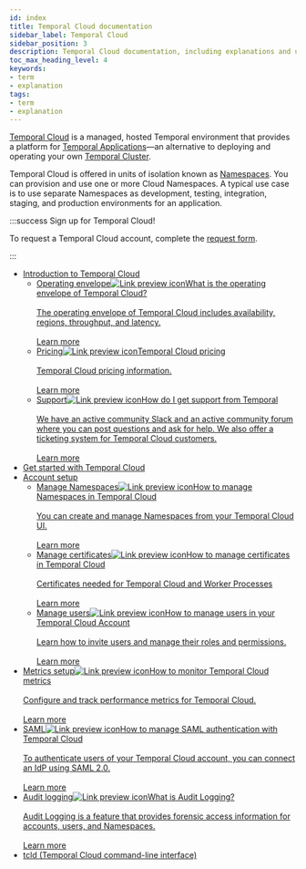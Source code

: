```yaml
---
id: index
title: Temporal Cloud documentation
sidebar_label: Temporal Cloud
sidebar_position: 3
description: Temporal Cloud documentation, including explanations and usage.
toc_max_heading_level: 4
keywords:
- term
- explanation
tags:
- term
- explanation
---
```


<!-- THIS FILE IS GENERATED. DO NOT EDIT THIS FILE DIRECTLY -->

[Temporal Cloud](https://temporal.io/cloud) is a managed, hosted Temporal environment that provides a platform for [Temporal Applications](/temporal/#temporal-application)—an alternative to deploying and operating your own [Temporal Cluster](/clusters).

Temporal Cloud is offered in units of isolation known as [Namespaces](/namespaces). You can provision and use one or more Cloud Namespaces. A typical use case is to use separate Namespaces as development, testing, integration, staging, and production environments for an application.

:::success Sign up for Temporal Cloud!

To request a Temporal Cloud account, complete the [request form](https://pages.temporal.io/cloud-request-access).

:::

- [Introduction to Temporal Cloud](/cloud/introduction)
  - <a class="tdlp" href="/cloud/introduction/operating-envelope#">Operating envelope<span class="tdlpiw"><img src="/img/link-preview-icon.svg" alt="Link preview icon" /></span><span class="tdlpc"><span class="tdlppt">What is the operating envelope of Temporal Cloud?</span><br /><br /><span class="tdlppd">The operating envelope of Temporal Cloud includes availability, regions, throughput, and latency.</span><span class="tdlplm"><br /><br /><a class="tdlplma" href="/cloud/introduction/operating-envelope#">Learn more</a></span></span></a>
  - <a class="tdlp" href="/cloud/introduction/pricing#">Pricing<span class="tdlpiw"><img src="/img/link-preview-icon.svg" alt="Link preview icon" /></span><span class="tdlpc"><span class="tdlppt">Temporal Cloud pricing</span><br /><br /><span class="tdlppd">Temporal Cloud pricing information.</span><span class="tdlplm"><br /><br /><a class="tdlplma" href="/cloud/introduction/pricing#">Learn more</a></span></span></a>
  - <a class="tdlp" href="/cloud/introduction/support#">Support<span class="tdlpiw"><img src="/img/link-preview-icon.svg" alt="Link preview icon" /></span><span class="tdlpc"><span class="tdlppt">How do I get support from Temporal</span><br /><br /><span class="tdlppd">We have an active community Slack and an active community forum where you can post questions and ask for help. We also offer a ticketing system for Temporal Cloud customers.</span><span class="tdlplm"><br /><br /><a class="tdlplma" href="/cloud/introduction/support#">Learn more</a></span></span></a>
- [Get started with Temporal Cloud](/cloud/get-started)
- [Account setup](/cloud/account-setup)
  - <a class="tdlp" href="/cloud/account-setup/namespaces#">Manage Namespaces<span class="tdlpiw"><img src="/img/link-preview-icon.svg" alt="Link preview icon" /></span><span class="tdlpc"><span class="tdlppt">How to manage Namespaces in Temporal Cloud</span><br /><br /><span class="tdlppd">You can create and manage Namespaces from your Temporal Cloud UI.</span><span class="tdlplm"><br /><br /><a class="tdlplma" href="/cloud/account-setup/namespaces#">Learn more</a></span></span></a>
  - <a class="tdlp" href="/cloud/account-setup/certificates#">Manage certificates<span class="tdlpiw"><img src="/img/link-preview-icon.svg" alt="Link preview icon" /></span><span class="tdlpc"><span class="tdlppt">How to manage certificates in Temporal Cloud</span><br /><br /><span class="tdlppd">Certificates needed for Temporal Cloud and Worker Processes</span><span class="tdlplm"><br /><br /><a class="tdlplma" href="/cloud/account-setup/certificates#">Learn more</a></span></span></a>
  - <a class="tdlp" href="/cloud/account-setup/users#">Manage users<span class="tdlpiw"><img src="/img/link-preview-icon.svg" alt="Link preview icon" /></span><span class="tdlpc"><span class="tdlppt">How to manage users in your Temporal Cloud Account</span><br /><br /><span class="tdlppd">Learn how to invite users and manage their roles and permissions.</span><span class="tdlplm"><br /><br /><a class="tdlplma" href="/cloud/account-setup/users#">Learn more</a></span></span></a>
- <a class="tdlp" href="/cloud/metrics#">Metrics setup<span class="tdlpiw"><img src="/img/link-preview-icon.svg" alt="Link preview icon" /></span><span class="tdlpc"><span class="tdlppt">How to monitor Temporal Cloud metrics</span><br /><br /><span class="tdlppd">Configure and track performance metrics for Temporal Cloud.</span><span class="tdlplm"><br /><br /><a class="tdlplma" href="/cloud/metrics#">Learn more</a></span></span></a>
- <a class="tdlp" href="/cloud/how-to-manage-saml-with-temporal-cloud#">SAML<span class="tdlpiw"><img src="/img/link-preview-icon.svg" alt="Link preview icon" /></span><span class="tdlpc"><span class="tdlppt">How to manage SAML authentication with Temporal Cloud</span><br /><br /><span class="tdlppd">To authenticate users of your Temporal Cloud account, you can connect an IdP using SAML 2.0.</span><span class="tdlplm"><br /><br /><a class="tdlplma" href="/cloud/how-to-manage-saml-with-temporal-cloud#">Learn more</a></span></span></a>
- <a class="tdlp" href="/cloud/how-to-manage-audit-logging#">Audit logging<span class="tdlpiw"><img src="/img/link-preview-icon.svg" alt="Link preview icon" /></span><span class="tdlpc"><span class="tdlppt">What is Audit Logging?</span><br /><br /><span class="tdlppd">Audit Logging is a feature that provides forensic access information for accounts, users, and Namespaces.</span><span class="tdlplm"><br /><br /><a class="tdlplma" href="/cloud/how-to-manage-audit-logging#">Learn more</a></span></span></a>
- [tcld (Temporal Cloud command-line interface)](/cloud/tcld)

